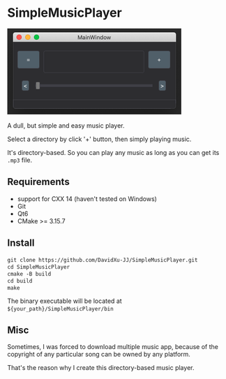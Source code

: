 # SimpleMusicPlayer

![](./images/interface.png)

A dull, but simple and easy music player.

Select a directory by click '+' button, then simply playing music.

It's directory-based. So you can play any music as long as you can get its `.mp3` file.

## Requirements

- support for CXX 14 (haven't tested on Windows)
- Git
- Qt6
- CMake >= 3.15.7

## Install

```
git clone https://github.com/DavidXu-JJ/SimpleMusicPlayer.git
cd SimpleMusicPlayer
cmake -B build
cd build
make
```

The binary executable will be located at `${your_path}/SimpleMusicPlayer/bin`

## Misc

Sometimes, I was forced to download multiple music app, because of the copyright of any particular song can be owned by any platform.

That's the reason why I create this directory-based music player.

